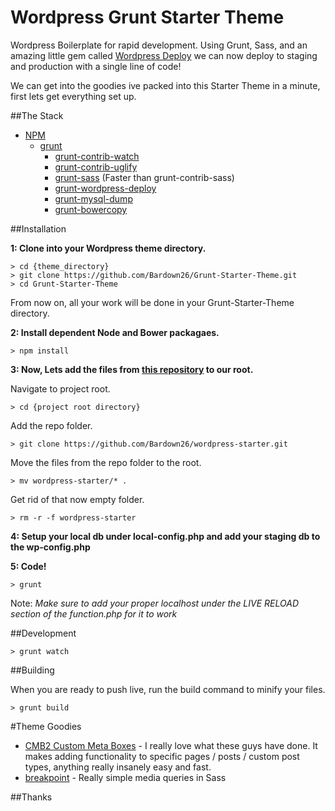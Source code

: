 Wordpress Grunt Starter Theme
=============================

Wordpress Boilerplate for rapid development. Using Grunt, Sass, and an amazing little gem called [Wordpress Deploy](https://www.npmjs.com/package/grunt-wordpress-deploy) we can now deploy to staging and production with a single line of code!

We can get into the goodies ive packed into this Starter Theme in a minute, first lets get everything set up.

##The Stack

* [NPM](https://npmjs.org/)
  * [grunt](http://gruntjs.com/)
    * [grunt-contrib-watch](https://github.com/gruntjs/grunt-contrib-watch)
    * [grunt-contrib-uglify](https://github.com/gruntjs/grunt-contrib-uglify)
    * [grunt-sass](https://www.npmjs.com/package/grunt-sass) (Faster than grunt-contrib-sass)
    * [grunt-wordpress-deploy](https://www.npmjs.com/package/grunt-wordpress-deploy)
    * [grunt-mysql-dump](https://www.npmjs.com/package/grunt-mysql-dump)
    * [grunt-bowercopy](https://www.npmjs.com/package/grunt-bowercopy)


<!-- create new folder whereever you store your websites, and then 
    git clone https://github.com/Bardown26/WordPress.git
 -->

##Installation 

**1: Clone into your Wordpress theme directory.**

```Shell
> cd {theme_directory}
> git clone https://github.com/Bardown26/Grunt-Starter-Theme.git
> cd Grunt-Starter-Theme
```
From now on, all your work will be done in your Grunt-Starter-Theme directory.

**2: Install dependent Node and Bower packagaes.**

```Shell
> npm install
```

**3: Now, Lets add the files from [this repository](https://github.com/Bardown26/wordpress-starter.git) to our root.**

Navigate to project root.
```Shell
> cd {project root directory}
```

Add the repo folder.
```Shell
> git clone https://github.com/Bardown26/wordpress-starter.git
```

Move the files from the repo folder to the root.
```Shell
> mv wordpress-starter/* .
```

Get rid of that now empty folder.
```Shell
> rm -r -f wordpress-starter
```

**4: Setup your local db under local-config.php and add your staging db to the wp-config.php**

**5: Code!**
```Shell
> grunt
```
Note: *Make sure to add your proper localhost under the LIVE RELOAD section of the function.php for it to work* 


##Development

```Shell
> grunt watch
```

##Building

When you are ready to push live, run the build command to minify your files.

```Shell
> grunt build
```

#Theme Goodies

* [CMB2 Custom Meta Boxes](https://github.com/WebDevStudios/CMB2) - I really love what these guys have done. It makes adding functionality to specific pages / posts / custom post types, anything really insanely easy and fast.
* [breakpoint](https://github.com/at-import/breakpoint) - Really simple media queries in Sass

##Thanks
